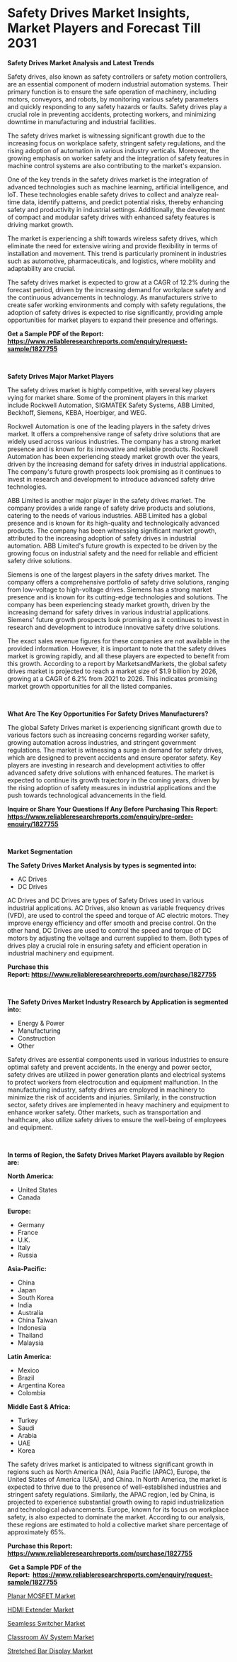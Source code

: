 <p><h1>Safety Drives Market Insights, Market Players and Forecast Till 2031</h1></p><p><strong>Safety Drives Market Analysis and Latest Trends</strong></p>
<p><p>Safety drives, also known as safety controllers or safety motion controllers, are an essential component of modern industrial automation systems. Their primary function is to ensure the safe operation of machinery, including motors, conveyors, and robots, by monitoring various safety parameters and quickly responding to any safety hazards or faults. Safety drives play a crucial role in preventing accidents, protecting workers, and minimizing downtime in manufacturing and industrial facilities.</p><p>The safety drives market is witnessing significant growth due to the increasing focus on workplace safety, stringent safety regulations, and the rising adoption of automation in various industry verticals. Moreover, the growing emphasis on worker safety and the integration of safety features in machine control systems are also contributing to the market's expansion.</p><p>One of the key trends in the safety drives market is the integration of advanced technologies such as machine learning, artificial intelligence, and IoT. These technologies enable safety drives to collect and analyze real-time data, identify patterns, and predict potential risks, thereby enhancing safety and productivity in industrial settings. Additionally, the development of compact and modular safety drives with enhanced safety features is driving market growth.</p><p>The market is experiencing a shift towards wireless safety drives, which eliminate the need for extensive wiring and provide flexibility in terms of installation and movement. This trend is particularly prominent in industries such as automotive, pharmaceuticals, and logistics, where mobility and adaptability are crucial.</p><p>The safety drives market is expected to grow at a CAGR of 12.2% during the forecast period, driven by the increasing demand for workplace safety and the continuous advancements in technology. As manufacturers strive to create safer working environments and comply with safety regulations, the adoption of safety drives is expected to rise significantly, providing ample opportunities for market players to expand their presence and offerings.</p></p>
<p><strong>Get a Sample PDF of the Report:&nbsp; <a href="https://www.reliableresearchreports.com/enquiry/request-sample/1827755">https://www.reliableresearchreports.com/enquiry/request-sample/1827755</a></strong></p>
<p>&nbsp;</p>
<p><strong>Safety Drives Major Market Players</strong></p>
<p><p>The safety drives market is highly competitive, with several key players vying for market share. Some of the prominent players in this market include Rockwell Automation, SIGMATEK Safety Systems, ABB Limited, Beckhoff, Siemens, KEBA, Hoerbiger, and WEG. </p><p>Rockwell Automation is one of the leading players in the safety drives market. It offers a comprehensive range of safety drive solutions that are widely used across various industries. The company has a strong market presence and is known for its innovative and reliable products. Rockwell Automation has been experiencing steady market growth over the years, driven by the increasing demand for safety drives in industrial applications. The company's future growth prospects look promising as it continues to invest in research and development to introduce advanced safety drive technologies. </p><p>ABB Limited is another major player in the safety drives market. The company provides a wide range of safety drive products and solutions, catering to the needs of various industries. ABB Limited has a global presence and is known for its high-quality and technologically advanced products. The company has been witnessing significant market growth, attributed to the increasing adoption of safety drives in industrial automation. ABB Limited's future growth is expected to be driven by the growing focus on industrial safety and the need for reliable and efficient safety drive solutions. </p><p>Siemens is one of the largest players in the safety drives market. The company offers a comprehensive portfolio of safety drive solutions, ranging from low-voltage to high-voltage drives. Siemens has a strong market presence and is known for its cutting-edge technologies and solutions. The company has been experiencing steady market growth, driven by the increasing demand for safety drives in various industrial applications. Siemens' future growth prospects look promising as it continues to invest in research and development to introduce innovative safety drive solutions. </p><p>The exact sales revenue figures for these companies are not available in the provided information. However, it is important to note that the safety drives market is growing rapidly, and all these players are expected to benefit from this growth. According to a report by MarketsandMarkets, the global safety drives market is projected to reach a market size of $1.9 billion by 2026, growing at a CAGR of 6.2% from 2021 to 2026. This indicates promising market growth opportunities for all the listed companies.</p></p>
<p>&nbsp;</p>
<p><strong>What Are The Key Opportunities For Safety Drives Manufacturers?</strong></p>
<p><p>The global Safety Drives market is experiencing significant growth due to various factors such as increasing concerns regarding worker safety, growing automation across industries, and stringent government regulations. The market is witnessing a surge in demand for safety drives, which are designed to prevent accidents and ensure operator safety. Key players are investing in research and development activities to offer advanced safety drive solutions with enhanced features. The market is expected to continue its growth trajectory in the coming years, driven by the rising adoption of safety measures in industrial applications and the push towards technological advancements in the field.</p></p>
<p><strong>Inquire or Share Your Questions If Any Before Purchasing This Report: <a href="https://www.reliableresearchreports.com/enquiry/pre-order-enquiry/1827755">https://www.reliableresearchreports.com/enquiry/pre-order-enquiry/1827755</a></strong></p>
<p>&nbsp;</p>
<p><strong>Market Segmentation</strong></p>
<p><strong>The Safety Drives Market Analysis by types is segmented into:</strong></p>
<p><ul><li>AC Drives</li><li>DC Drives</li></ul></p>
<p><p>AC Drives and DC Drives are types of Safety Drives used in various industrial applications. AC Drives, also known as variable frequency drives (VFD), are used to control the speed and torque of AC electric motors. They improve energy efficiency and offer smooth and precise control. On the other hand, DC Drives are used to control the speed and torque of DC motors by adjusting the voltage and current supplied to them. Both types of drives play a crucial role in ensuring safety and efficient operation in industrial machinery and equipment.</p></p>
<p><strong>Purchase this Report:&nbsp;<a href="https://www.reliableresearchreports.com/purchase/1827755">https://www.reliableresearchreports.com/purchase/1827755</a></strong></p>
<p>&nbsp;</p>
<p><strong>The Safety Drives Market Industry Research by Application is segmented into:</strong></p>
<p><ul><li>Energy & Power</li><li>Manufacturing</li><li>Construction</li><li>Other</li></ul></p>
<p><p>Safety drives are essential components used in various industries to ensure optimal safety and prevent accidents. In the energy and power sector, safety drives are utilized in power generation plants and electrical systems to protect workers from electrocution and equipment malfunction. In the manufacturing industry, safety drives are employed in machinery to minimize the risk of accidents and injuries. Similarly, in the construction sector, safety drives are implemented in heavy machinery and equipment to enhance worker safety. Other markets, such as transportation and healthcare, also utilize safety drives to ensure the well-being of employees and equipment.</p></p>
<p>&nbsp;</p>
<p><strong>In terms of Region, the Safety Drives Market Players available by Region are:</strong></p>
<p>
    <p> <strong> North America: </strong>
        <ul>
            <li>United States</li>
            <li>Canada</li>
        </ul>
        </p> 
    <p> <strong> Europe: </strong>
        <ul>
            <li>Germany</li>
            <li>France</li>
            <li>U.K.</li>
            <li>Italy</li>
            <li>Russia</li>
        </ul>
        </p> 
    <p> <strong> Asia-Pacific: </strong>
        <ul>
            <li>China</li>
            <li>Japan</li>
            <li>South Korea</li>
            <li>India</li>
            <li>Australia</li>
            <li>China Taiwan</li>
            <li>Indonesia</li>
            <li>Thailand</li>
            <li>Malaysia</li>
        </ul>
        </p> 
    <p> <strong> Latin America: </strong>
        <ul>
            <li>Mexico</li>
            <li>Brazil</li>
            <li>Argentina Korea</li>
            <li>Colombia</li>
        </ul>
        </p> 
    <p> <strong> Middle East & Africa: </strong>
        <ul>
            <li>Turkey</li>
            <li>Saudi</li>
            <li>Arabia</li>
            <li>UAE</li>
            <li>Korea</li>
        </ul>
    </p>
    </p>
<p><p>The safety drives market is anticipated to witness significant growth in regions such as North America (NA), Asia Pacific (APAC), Europe, the United States of America (USA), and China. In North America, the market is expected to thrive due to the presence of well-established industries and stringent safety regulations. Similarly, the APAC region, led by China, is projected to experience substantial growth owing to rapid industrialization and technological advancements. Europe, known for its focus on workplace safety, is also expected to dominate the market. According to our analysis, these regions are estimated to hold a collective market share percentage of approximately 65%.</p></p>
<p><strong>Purchase this Report: <a href="https://www.reliableresearchreports.com/purchase/1827755">https://www.reliableresearchreports.com/purchase/1827755</a></strong></p>
<p>&nbsp;<strong>Get a Sample PDF of the Report:&nbsp;&nbsp;<a href="https://www.reliableresearchreports.com/enquiry/request-sample/1827755">https://www.reliableresearchreports.com/enquiry/request-sample/1827755</a></strong></p>
<p><strong></strong></p>
<p><p><a href="https://github.com/PeterParrish5/Market-Research-Report-List-2/blob/main/planar-mosfet-market.md">Planar MOSFET Market</a></p><p><a href="https://github.com/CliffMedina6/Market-Research-Report-List-2/blob/main/hdmi-extender-market.md">HDMI Extender Market</a></p><p><a href="https://github.com/GroverBarry/Market-Research-Report-List-3/blob/main/seamless-switcher-market.md">Seamless Switcher Market</a></p><p><a href="https://github.com/RickHolmes3/Market-Research-Report-List-2/blob/main/classroom-av-system-market.md">Classroom AV System Market</a></p><p><a href="https://github.com/WillieWoodard/Market-Research-Report-List-2/blob/main/stretched-bar-display-market.md">Stretched Bar Display Market</a></p></p>
